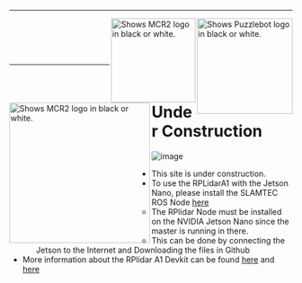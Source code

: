 
---

<picture>
  <source media="(prefers-color-scheme: dark)" srcset="https://github.com/ManchesterRoboticsLtd/Puzzlebot/blob/main/Misc/Logos/NVIDIA_logo_BL.jpg">
  <source media="(prefers-color-scheme: light)" srcset="https://github.com/ManchesterRoboticsLtd/Puzzlebot/blob/main/Misc/Logos/NVIDIA_logo_WL.jpg">
  <img alt="Shows Puzzlebot logo in black or white." width="170" align="right">
</picture>

<picture>
  <source media="(prefers-color-scheme: dark)" srcset="https://github.com/ManchesterRoboticsLtd/Puzzlebot/blob/main/Misc/Logos/MCR2_Logo_White.png">
  <source media="(prefers-color-scheme: light)" srcset="https://github.com/ManchesterRoboticsLtd/Puzzlebot/blob/main/Misc/Logos/MCR2_Logo_Black.png">
  <img alt="Shows MCR2 logo in black or white." width="150" align="right">
</picture>


<picture>
  <source media="(prefers-color-scheme: dark)" srcset="https://github.com/ManchesterRoboticsLtd/Puzzlebot/blob/main/Misc/Logos/Puzzle_Bot_Logo_W.png">
  <source media="(prefers-color-scheme: light)" srcset="https://github.com/ManchesterRoboticsLtd/Puzzlebot/blob/main/Misc/Logos/Puzzle_Bot_Logo_B.png">
  <img alt="Shows MCR2 logo in black or white." width="250" align="left">
</picture>



<br/><br/>
<br/><br/>

---

# Under Construction 
![image](https://user-images.githubusercontent.com/67285979/232603476-0d08d47c-eabb-4cb4-a56e-a6a3a35f5f73.png)

* This site is under construction. 
* To use the RPLidarA1 with the Jetson Nano,  please install the SLAMTEC ROS Node [here](https://github.com/slamtec/rplidar_ros)
    - The RPlidar Node must be installed on the NVIDIA Jetson Nano since the master is running in there. 
    - This can be done by connecting the Jetson to the Internet and Downloading the files in Github
* More information about the RPlidar A1 Devkit can be found [here](https://www.slamtec.com/en/Lidar/A1) and [here](https://www.slamtec.com/en/Support#rplidar-a-series)



